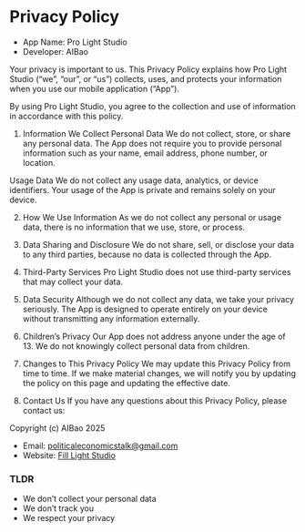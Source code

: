 # Privacy Policy

- App Name: Pro Light Studio
- Developer: AIBao

Your privacy is important to us. This Privacy Policy explains how Pro Light Studio (“we”, “our”, or “us”) collects, uses, and protects your information when you use our mobile application (“App”).

By using Pro Light Studio, you agree to the collection and use of information in accordance with this policy.

1. Information We Collect
Personal Data
We do not collect, store, or share any personal data. The App does not require you to provide personal information such as your name, email address, phone number, or location.

Usage Data
We do not collect any usage data, analytics, or device identifiers. Your usage of the App is private and remains solely on your device.

2. How We Use Information
As we do not collect any personal or usage data, there is no information that we use, store, or process.

3. Data Sharing and Disclosure
We do not share, sell, or disclose your data to any third parties, because no data is collected through the App.

4. Third-Party Services
Pro Light Studio does not use third-party services that may collect your data.

5. Data Security
Although we do not collect any data, we take your privacy seriously. The App is designed to operate entirely on your device without transmitting any information externally.

6. Children’s Privacy
Our App does not address anyone under the age of 13. We do not knowingly collect personal data from children.

7. Changes to This Privacy Policy
We may update this Privacy Policy from time to time. If we make material changes, we will notify you by updating the policy on this page and updating the effective date.

8. Contact Us
If you have any questions about this Privacy Policy, please contact us:

Copyright (c) AIBao 2025

- Email: politicaleconomicstalk@gmail.com
- Website: [Fill Light Studio](https://github.com/baoqj/fill-light-studio/)

### TLDR

- We don’t collect your personal data
- We don’t track you
- We respect your privacy

